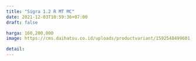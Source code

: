 ```yaml
---
title: "Sigra 1.2 R MT MC"
date: 2021-12-03T10:59:36+07:00
draft: false

harga: 160,200,000
image: https://cms.daihatsu.co.id/uploads/productvariant/1592548499601.png

detail: 
---
```


